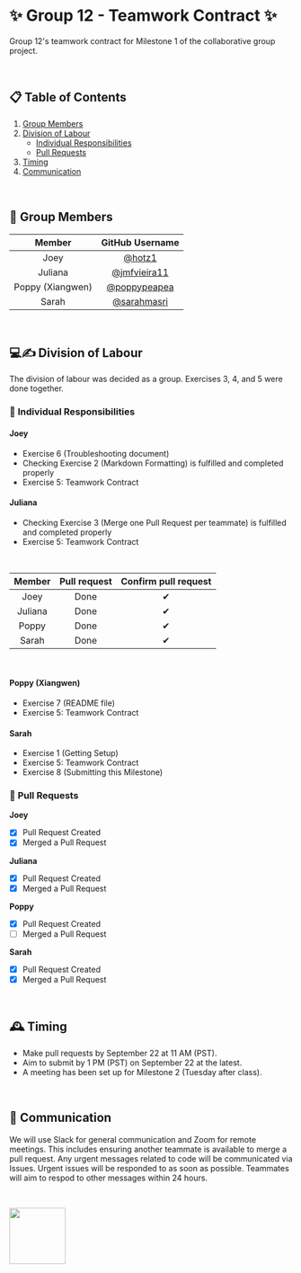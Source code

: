 # ✨ Group 12 - Teamwork Contract ✨

Group 12's teamwork contract for Milestone 1 of the collaborative group project.

$~$

## 📋 Table of Contents
1. [Group Members](#members)
2. [Division of Labour](#division)
   - [Individual Responsibilities](#individual)
   - [Pull Requests](#pullrequests)
3. [Timing](#timing)
4. [Communication](#communication)

$~$

## 🤝 <a name="members"></a> Group Members
Member | GitHub Username
| :---: | :---:
Joey | [@hotz1](https://github.com/hotz1)
Juliana | [@jmfvieira11](https://github.com/jmfvieira11)
Poppy (Xiangwen) | [@poppypeapea](https://github.com/poppypeapea)
Sarah | [@sarahmasri](https://github.com/sarahmasri)

$~$

## 💻✍️ <a name="division"></a> Division of Labour 

The division of labour was decided as a group. Exercises 3, 4, and 5 were done together.

### :bust_in_silhouette: <a name="individual"></a> Individual Responsibilities

#### **Joey**
- Exercise 6 (Troubleshooting document)
- Checking Exercise 2 (Markdown Formatting) is fulfilled and completed properly
- Exercise 5: Teamwork Contract

#### **Juliana**
- Checking Exercise 3 (Merge one Pull Request per teammate) is fulfilled and completed properly
- Exercise 5: Teamwork Contract
  
$~$

Member | Pull request | Confirm pull request
   :---:  |   :---:  |   :---:  
Joey| Done | ✔
Juliana | Done | ✔
Poppy | Done  |  ✔
Sarah | Done | ✔

$~$

#### **Poppy (Xiangwen)**
- Exercise 7 (README file)
- Exercise 5: Teamwork Contract

#### **Sarah**
- Exercise 1 (Getting Setup)
- Exercise 5: Teamwork Contract
- Exercise 8 (Submitting this Milestone)

### :busts_in_silhouette: <a name="pullrequests"></a> Pull Requests
**Joey**
- [x] Pull Request Created
- [x] Merged a Pull Request

**Juliana**
- [x] Pull Request Created
- [x] Merged a Pull Request

**Poppy**
- [x] Pull Request Created
- [ ] Merged a Pull Request

**Sarah**
- [x] Pull Request Created
- [x] Merged a Pull Request

$~$

## 🕰️ <a name="timing"></a> Timing 

- Make pull requests by September 22 at 11 AM (PST).
- Aim to submit by 1 PM (PST) on September 22  at the latest.
- A meeting has been set up for Milestone 2 (Tuesday after class). 

$~$

## 💬 <a name="communication"></a> Communication 

We will use Slack for general communication and Zoom for remote meetings. This includes ensuring another teammate is available to merge a pull request. Any urgent messages related to code will be communicated via Issues. Urgent issues will be responded to as soon as possible. Teammates will aim to respod to other messages within 24 hours. 

$~$

<img src= "https://cdn-icons-png.flaticon.com/256/7564/7564847.png" width="100" height="100">
